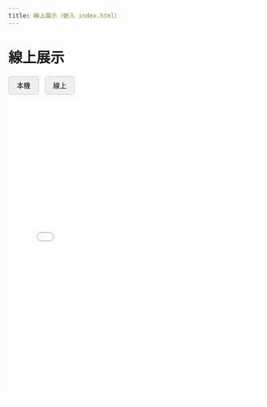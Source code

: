```yaml
---
title: 線上展示（嵌入 index.html）
---
```


# 線上展示

<div style="margin-bottom: 1em;">
  <button onclick="loadLocal()" style="padding:8px 16px; margin-right:8px; border-radius:6px; border:1px solid #ccc; cursor:pointer;">
    本機
  </button>
  <button onclick="loadOnline()" style="padding:8px 16px; border-radius:6px; border:1px solid #ccc; cursor:pointer;">
    線上
  </button>
</div>

<div class="embed-wrap">
  <iframe
    id="demoFrame"
    src="../sites/index.html"
    width="100%" height="600px"
    style="border:none;"
    sandbox="allow-scripts allow-same-origin"
  ></iframe>
</div>

<script>
function loadLocal() {
  document.getElementById("demoFrame").src = "../sites/index.html";
}
function loadOnline() {
  document.getElementById("demoFrame").src = "https://wendy062644.github.io/picture_with_map/index.html";
}
</script>

<style>
.bd-sidebar-secondary {
  display: none !important;
}

.bd-content {
  max-width: 100% !important;
}

.bd-article-container {
  max-width: 100% !important;
  width: 100% !important;
}

.tex2jax_ignore.mathjax_ignore {
  max-width: 100% !important;
  width: 100% !important;
}
</style>